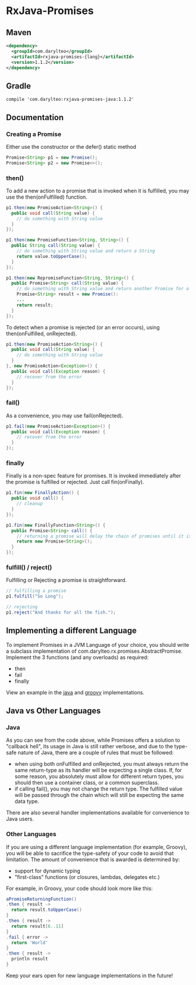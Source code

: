 # RxJava-Promises #

## Maven 

```XML
<dependency>
  <groupId>com.darylteo</groupId>
  <artifactId>rxjava-promises-{lang}</artifactId>
  <version>1.1.2</version>
</dependency>
````

## Gradle

    compile 'com.darylteo:rxjava-promises-java:1.1.2'


## Documentation

### Creating a Promise

Either use the constructor or the defer() static method

```java
Promise<String> p1 = new Promise();
Promise<String> p2 = new Promise<>();
````

### then()

To add a new action to a promise that is invoked when it is fulfilled, you may use the then(onFulfilled) function.

```java
p1.then(new PromiseAction<String>() {
  public void call(String value) {
    // do something with String value
  }
});

p1.then(new PromiseFunction<String, String>() {
  public String call(String value) {
    // do something with String value and return a String
    return value.toUpperCase();
  }
});

p1.then(new RepromiseFunction<String, String>() {
  public Promise<String> call(String value) {
    // do something with String value and return another Promise for a String
    Promise<String> result = new Promise():
    ...
    return result;
  }
});
````

To detect when a promise is rejected (or an error occurs), using then(onFulfilled, onRejected).

```java
p1.then(new PromiseAction<String>() {
  public void call(String value) {
    // do something with String value
  }
}, new PromiseAction<Exception>() {
  public void call(Exception reason) {
    // recover from the error
  }
});
````

### fail()

As a convenience, you may use fail(onRejected).

```java
p1.fail(new PromiseAction<Exception>() {
  public void call(Exception reason) {
    // recover from the error
  }
});
````

### finally

Finally is a non-spec feature for promises. It is invoked immediately after the promise is fulfilled
or rejected. Just call fin(onFinally).

```java
p1.fin(new FinallyAction() {
  public void call() {
    // cleanup 
  }
});

p1.fin(new FinallyFunction<String>() {
  public Promise<String> call() {
    // returning a promise will delay the chain of promises until it is fulfilled
    return new Promise<String>();
  }
});
````

### fulfill() / reject()

Fulfilling or Rejecting a promise is straightforward.

```java
// fulfilling a promise
p1.fulfill("So Long");

// rejecting
p1.reject("And thanks for all the fish.");
````

## Implementing a different Language

To implement Promises in a JVM Language of your choice, you should write a subclass implementation of 
com.darylteo.rx.promises.AbstractPromise. Implement the 3 functions (and any overloads) as required: 

 - then
 - fail
 - finally

View an example in the 
[java](java/src/main/java/com/darylteo/rx/promises/java/Promise.java) 
and [groovy](groovy/src/main/groovy/com/darylteo/rx/promises/groovy/Promise.groovy) 
implementations.

## Java vs Other Languages

### Java 
As you can see from the code above, while Promises offers a solution to "callback hell", its usage in Java
is still rather verbose, and due to the type-safe nature of Java, there are a couple of rules that must be followed:

 - when using both onFulfilled and onRejected, you must always return the same return-type as its handler will 
 be expecting a single class. If, for some reason, you absolutely must allow for different return types, you 
 should then use a container class, or a common superclass.
 - if calling fail(), you may not change the return type. The fulfilled value will be passed through the chain
 which will still be expecting the same data type.

There are also several handler implementations available for convenience to Java users.

### Other Languages

If you are using a different language implementation (for example, Groovy), you will be able to sacrifice 
the type-safety of your code to avoid that limitation. The amount of convenience that is awarded is determined by:

 - support for dynamic typing
 - "first-class" functions (or closures, lambdas, delegates etc.)

For example, in Groovy, your code should look more like this:

```groovy
aPromiseReturningFunction()
.then { result ->
  return result.toUpperCase()
}
.then { result ->
  return result[6..11]
}
.fail { error ->
  return 'World'
}
.then { result ->
  println result
}
````

Keep your ears open for new language implementations in the future!
